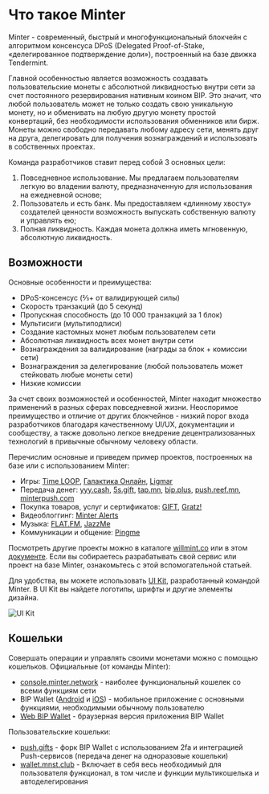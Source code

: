 # Что такое Minter

Minter - современный, быстрый и многофункциональный блокчейн с алгоритмом консенсуса DPoS (Delegated Proof-of-Stake, «делегированное подтверждение доли»), построенный на базе движка Tendermint.

Главной особенностью является возможность создавать пользовательские монеты с абсолютной ликвидностью внутри сети за счет постоянного резервирования нативным коином BIP. Это значит, что любой пользователь может не только создать свою уникальную монету, но и обменивать на любую другую монету простой конвертаций, без необходимости использования обменников или бирж. Монеты можно свободно передавать любому адресу сети, менять друг на друга, делегировать для получения вознаграждений и использовать в собственных проектах.

Команда разработчиков ставит перед собой 3 основных цели:
1. Повседневное использование. Мы предлагаем пользователям легкую во владении валюту, предназначенную для использования на ежедневной основе;
2. Пользователь и есть банк. Мы предоставляем «длинному хвосту» создателей ценности возможность выпускать собственную валюту и управлять ею;
3. Полная ликвидность. Каждая монета должна иметь мгновенную, абсолютную ликвидность.

## Возможности

Основные особенности и преимущества:
- DPoS-консенсус (⅔+ от валидирующей силы)
- Скорость транзакций (до 5 секунд)
- Пропускная способность (до 10 000 транзакций за 1 блок)
- Мультисиги (мультиподписи)
- Создание кастомных монет любым пользователем сети
- Абсолютная ликвидность всех монет внутри сети
- Вознаграждения за валидирование (награды за блок + комиссии сети)
- Вознаграждения за делегирование (любой пользователь может стейковать любые монеты сети)
- Низкие комиссии

За счет своих возможностей и особенностей, Minter находит множество применений в разных сферах повседневной жизни. Неоспоримое преимущество и отличие от других блокчейнов - низкий порог входа разработчиков благодаря качественному UI/UX, документации и сообществу, а также довольно легкое внедрение децентрализованных технологий в привычные обычному человеку области.

Перечислим основные и приведем пример проектов, построенных на базе или с использованием Minter:
- Игры: [Time LOOP](https://timeloop.games/), [Галактика Онлайн](https://bipgame.io/), [Ligmar](https://t.me/LIgmarBot)
- Передача денег: [yyy.cash](https://yyy.cash/), [5s.gift](https://5s.gift/), [tap.mn](https://tap.mn/), [bip.plus](https://bip.plus/), [push.reef.mn](https://push.reef.mn/), [minterpush.com](https://minterpush.com/)
- Покупка товаров, услуг и сертификатов: [GIFT](https://t.me/Minter_Gift_bot), [Gratz!](https://t.me/Gratz_bot)
- Видеоблоггинг: [Minter Alerts](https://minteralerts.com/)
- Музыка: [FLAT.FM](https://flat.fm/), [JazzMe](https://jazzme.app/)
- Коммуникации и общение: [Pingme](http://pingme.one/)

Посмотреть другие проекты можно в каталоге [willmint.co](https://willmint.co/) или в этом [документе](https://telegra.ph/Navigaciya-po-MinterNetwork-07-21).
Если вы собираетесь разрабатывать свой сервис или проект на базе Minter, ознакомьтесь с этой вспомогательной статьей.

Для удобства, вы можете использовать [UI Kit](https://kit.minter.org/), разработанный командой Minter. В UI Kit вы найдете логотипы, шрифты и другие элементы дизайна.

![UI Kit](/img/docs/uikit.jpg)

## Кошельки

Совершать операции и управлять своими монетами можно с помощью кошельков.
Официальные (от команды Minter):
- [console.minter.network](https://console.minter.network/ru/wallet) - наиболее функциональный кошелек со всеми функциям сети
- BIP Wallet ([Android](https://play.google.com/store/apps/details?id=network.minter.bipwallet.mainnet) и [iOS](https://itunes.apple.com/ru/app/bip-wallet/id1457843214)) - мобильное приложение с основными функциями, необходимыми обычному пользователю
- [Web BIP Wallet](https://wallet.bip.to/) - браузерная версия приложения BIP Wallet

Пользовательские кошельки:
- [push.gifts](https://push.gifts/) - форк BIP Wallet с использованием 2fa и интеграцией Push-сервисов (передача денег на одноразовые кошельки)
- [wallet.mnst.club](https://wallet.mnst.club/) - Включает в себя весь необходимый для пользователя функционал, в том числе и функции мультикошелька и автоделегирования
